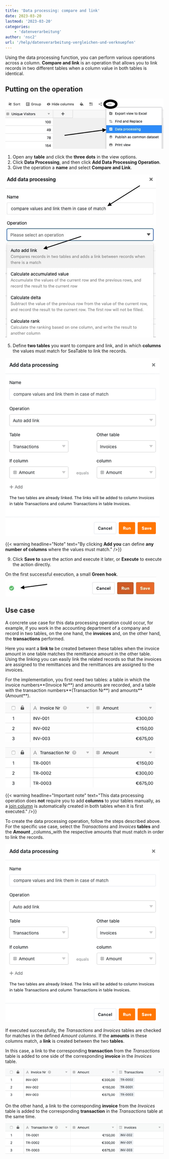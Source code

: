 ```yaml
---
title: 'Data processing: compare and link'
date: 2023-03-20
lastmod: '2023-03-20'
categories:
    - 'datenverarbeitung'
author: 'nsc2'
url: '/help/datenverarbeitung-vergleichen-und-verknuepfen'
---
```


Using the data processing function, you can perform various operations across a column. **Compare and link** is an operation that allows you to link records in two different tables when a column value in both tables is identical.

## Putting on the operation

![Create a data processing action](images/create-an-data-processing-action-1.jpg)

1. Open any **table** and click the **three dots** in the view options.
2. Click **Data Processing**, and then click **Add Data Processing Operation**.
3. Give the operation a **name** and select **Compare and Link**.

![Naming the data processing action and selecting the operation type](images/select-operation-type-example-compare-and-link.jpg)

5. Define **two tables** you want to compare and link, and in which **columns** the values must match for SeaTable to link the records.

![Definition of the data processing action](images/name-and-define-data-operation-compare-and-link-1.png)

{{< warning  headline="Note"  text="By clicking **Add you** can define **any number of columns** where the values must match." />}}

9. Click **Save to** save the action and execute it later, or **Execute** to execute the action directly.

On the first successful execution, a small **Green hook**.  
![If the data processing action is successfully executed for the first time, a green tick appears](images/gruener-haken-zur-bestaetigung-der-ersten-ausfuehrung.jpg)

## Use case

A concrete use case for this data processing operation could occur, for example, if you work in the accounting department of a company and record in two tables, on the one hand, the **invoices** and, on the other hand, the **transactions** performed.

Here you want a **link to** be created between these tables when the invoice amount in one table matches the remittance amount in the other table. Using the linking you can easily link the related records so that the invoices are assigned to the remittances and the remittances are assigned to the invoices.

For the implementation, you first need two tables: a table in which the invoice numbers**(Invoice Nr**) and amounts are recorded, and a table with the transaction numbers**(Transaction Nr**) and amounts**(Amount**).

![Example table invoices](images/table-invoices.png)

![Example table transactions](images/table-transactions.png)

{{< warning  headline="Important note"  text="This data processing operation does **not** require you to add **columns** to your tables manually, as a [join column](https://seatable.io/en/docs/verknuepfungen/wie-man-tabellen-in-seatable-miteinander-verknuepft/) is automatically created in both tables when it is first executed." />}}

To create the data processing operation, follow the steps described above. For the specific use case, select the _Transactions_ and _Invoices_ **tables** and the **Amount** \_columns_with the respective amounts that must match in order to link the records.

![Definition of the data processing action](images/name-and-define-data-operation-compare-and-link-1.png)

If executed successfully, the _Transactions_ and _Invoices_ tables are checked for matches in the defined _Amount columns_. If the **amounts** in these columns match, a **link** is created between the two **tables**.

In this case, a link to the corresponding **transaction** from the _Transactions_ table is added to one side of the corresponding **invoice** in the _Invoices_ table.

![Added link in the Invoices table](images/table-invoices-after-operation.png)

On the other hand, a link to the corresponding **invoice** from the _Invoices_ table is added to the corresponding **transaction** in the _Transactions_ table at the same time.

![Added link in the Transactions table](images/table-transactions-after-operation.png)

